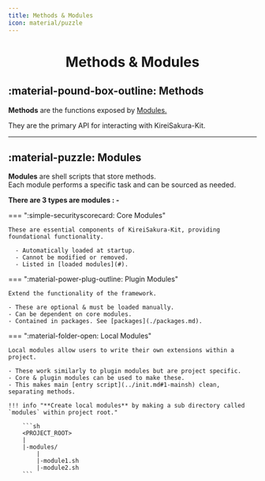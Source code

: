 ```yaml
---
title: Methods & Modules
icon: material/puzzle
---
```


<h1 align="center"><b>Methods & Modules</b></h1>

## :material-pound-box-outline: **Methods**

**Methods** are the functions exposed by [Modules.](#modules) 

They are the primary API for interacting with KireiSakura-Kit.

---

## :material-puzzle: **Modules**

**Modules** are shell scripts that store methods.  
Each module performs a specific task and can be sourced as needed.

**There are 3 types are modules : -**

=== ":simple-securityscorecard: Core Modules"

    These are essential components of KireiSakura-Kit, providing foundational functionality.

      - Automatically loaded at startup.
      - Cannot be modified or removed.
      - Listed in [loaded modules](#).

=== ":material-power-plug-outline: Plugin Modules"

    Extend the functionality of the framework.  

    - These are optional & must be loaded manually.  
    - Can be dependent on core modules.
    - Contained in packages. See [packages](./packages.md).


=== ":material-folder-open: Local Modules"

    Local modules allow users to write their own extensions within a project.  

    - These work similarly to plugin modules but are project specific.
    - Core & plugin modules can be used to make these.
    - This makes main [entry script](../init.md#1-mainsh) clean, separating methods.

    !!! info "**Create local modules** by making a sub directory called `modules` within project root."

        ```sh
        <PROJECT_ROOT>
        |
        |-modules/
            |
            |-module1.sh
            |-module2.sh
        ```
